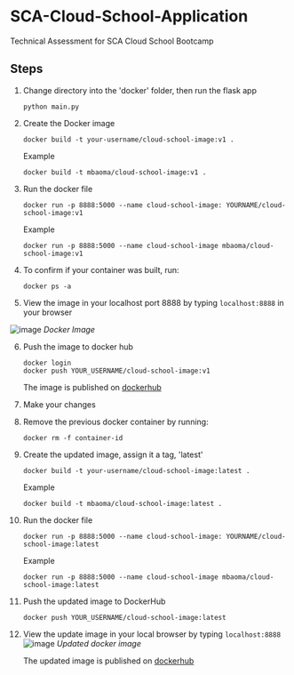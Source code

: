 # SCA-Cloud-School-Application
Technical Assessment for SCA Cloud School Bootcamp

## Steps
1.  Change directory into the 'docker' folder, then run the flask app
    ```
    python main.py
    ```

2.  Create the Docker image
    ```
    docker build -t your-username/cloud-school-image:v1 .
    ```
    Example
    ```
    docker build -t mbaoma/cloud-school-image:v1 .
    ```

3.  Run the docker file
    ```
    docker run -p 8888:5000 --name cloud-school-image: YOURNAME/cloud-school-image:v1
    ```
    Example
    ```
    docker run -p 8888:5000 --name cloud-school-image mbaoma/cloud-school-image:v1
    ```

4.  To confirm if your container was built, run:
    ```
    docker ps -a
    ```

5.  View the image in your localhost port 8888 by typing ```localhost:8888``` in your browser

![image](https://user-images.githubusercontent.com/49791498/104234555-e2431d00-5453-11eb-870e-fe029cff8b48.png)
*Docker Image*

6.  Push the image to docker hub
    ```
    docker login
    docker push YOUR_USERNAME/cloud-school-image:v1
    ```
    The image is published on [dockerhub](https://hub.docker.com/repository/docker/mbaoma/cloud-school-image)


7.  Make your changes

8.  Remove the previous docker container by running:
    ```
    docker rm -f container-id
    ```
    
9.  Create the updated image, assign it a tag, 'latest'
    ```
    docker build -t your-username/cloud-school-image:latest .
    ```
    Example
    ```
    docker build -t mbaoma/cloud-school-image:latest .
    ```

10. Run the docker file
    ```
    docker run -p 8888:5000 --name cloud-school-image: YOURNAME/cloud-school-image:latest
    ```
    Example
    ```
    docker run -p 8888:5000 --name cloud-school-image mbaoma/cloud-school-image:latest
    ```

11. Push the updated image to DockerHub
    ```
    docker push YOUR_USERNAME/cloud-school-image:latest
    ```

12. View the update image in your local browser by typing ```localhost:8888```
    ![image](https://user-images.githubusercontent.com/49791498/104238202-8380a200-5459-11eb-9294-317a884f6186.png)
    *Updated docker image*

    The updated image is published on [dockerhub](https://hub.docker.com/repository/docker/mbaoma/cloud-school-image)
